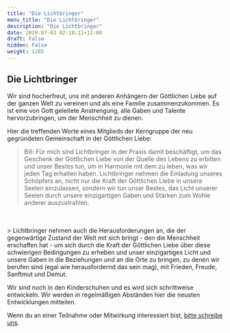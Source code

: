 ```yaml
---
title: "Die Lichtbringer"
menu_title: "Die Lichtbringer"
description: "Die Lichtbringer"
date: 2020-07-03 02:18:11+11:00
draft: False
hidden: False
weight: 1285
---
```

## Die Lichtbringer

Wir sind hocherfreut, uns mit anderen Anhängern der Göttlichen Liebe auf der ganzen Welt zu vereinen und als eine Familie zusammenzukommen. Es ist eine von Gott geleitete Anstrengung, alle Gaben und Talente hervorzubringen, um der Menschheit zu dienen.

Hier die treffenden Worte eines Mitglieds der Kerngruppe der neu gegründeten Gemeinschaft in der Göttlichen Liebe:

> Bill: Für mich sind Lichtbringer in der Praxis damit beschäftigt, um das Geschenk der Göttlichen Liebe von der Quelle des Lebens zu erbitten und unser Bestes tun, um in Harmonie mit dem zu leben, was wir jeden Tag erhalten haben. Lichtbringer nehmen die Einladung unseres Schöpfers an, nicht nur die Kraft der Göttlichen Liebe in unsere Seelen einzulassen, sondern wir tun unser Bestes, das Licht unserer Seelen durch unsere einzigartigen Gaben und Stärken zum Wohle anderer auszustrahlen.
<br>
<br>
> Lichtbringer nehmen auch die Herausforderungen an, die der gegenwärtige Zustand der Welt mit sich bringt - den die Menschheit erschaffen hat - um sich durch die Kraft der Göttlichen Liebe über diese schwierigen Bedingungen zu erheben und unser einzigartiges Licht und unsere Gaben in die Beziehungen und an die Orte zu bringen, zu denen wir berufen sind (egal wie herausfordernd das sein mag), mit Frieden, Freude, Sanftmut und Demut.

Wir sind noch in den Kinderschuhen und es wird sich schrittweise entwickeln. Wir werden in regelmäßigen Abständen hier die neusten Entwicklungen mitteilen.

Wenn du an einer Teilnahme oder Mitwirkung interessiert bist, [bitte schreibe uns](/kontaktiere-uns/).
